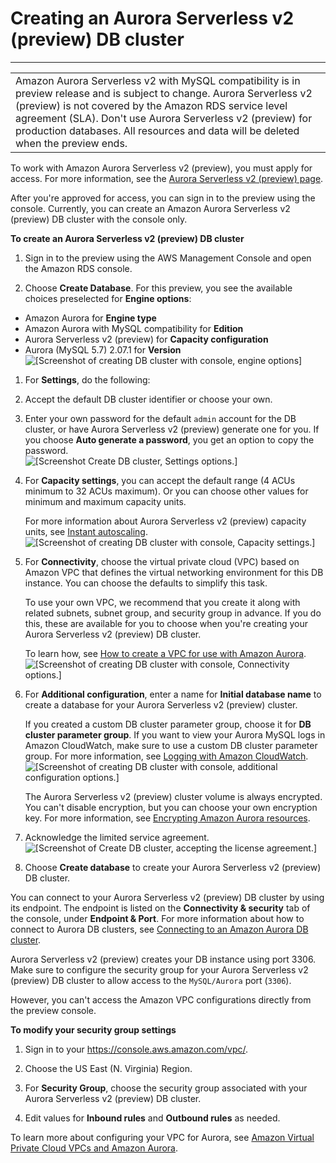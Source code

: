 # Creating an Aurora Serverless v2 \(preview\) DB cluster<a name="aurora-serverless-2.create"></a>


****  

|  | 
| --- |
| Amazon Aurora Serverless v2 with MySQL compatibility is in preview release and is subject to change\. Aurora Serverless v2 \(preview\) is not covered by the Amazon RDS service level agreement \(SLA\)\. Don't use Aurora Serverless v2 \(preview\) for production databases\. All resources and data will be deleted when the preview ends\.  | 

 To work with Amazon Aurora Serverless v2 \(preview\), you must apply for access\. For more information, see the [Aurora Serverless v2 \(preview\) page](https://pages.awscloud.com/AmazonAuroraServerlessv2Preview.html)\. 

 After you're approved for access, you can sign in to the preview using the console\. Currently, you can create an Amazon Aurora Serverless v2 \(preview\) DB cluster with the console only\. 

**To create an Aurora Serverless v2 \(preview\) DB cluster**

1.  Sign in to the preview using the AWS Management Console and open the Amazon RDS console\. 

1.  Choose **Create Database**\. For this preview, you see the available choices preselected for **Engine options**: 
   +  Amazon Aurora for **Engine type** 
   +  Amazon Aurora with MySQL compatibility for **Edition** 
   +  Aurora Serverless v2 \(preview\) for **Capacity configuration** 
   +  Aurora \(MySQL 5\.7\) 2\.07\.1 for **Version**   
![\[Screenshot of creating DB cluster with console, engine options\]](http://docs.aws.amazon.com/AmazonRDS/latest/AuroraUserGuide/images/aurora-sles2-create-db-1.png)

1.  For **Settings**, do the following: 

   1.  Accept the default DB cluster identifier or choose your own\. 

   1.  Enter your own password for the default `admin` account for the DB cluster, or have Aurora Serverless v2 \(preview\) generate one for you\. If you choose **Auto generate a password**, you get an option to copy the password\.   
![\[Screenshot Create DB cluster, Settings options.\]](http://docs.aws.amazon.com/AmazonRDS/latest/AuroraUserGuide/images/aurora-sles2-create-db-2.png)

1.  For **Capacity settings**, you can accept the default range \(4 ACUs minimum to 32 ACUs maximum\)\. Or you can choose other values for minimum and maximum capacity units\. 

    For more information about Aurora Serverless v2 \(preview\) capacity units, see [Instant autoscaling](aurora-serverless-2.how-it-works.md#aurora-serverless-2.how-it-works.autoscaling)\.   
![\[Screenshot of creating DB cluster with console, Capacity settings.\]](http://docs.aws.amazon.com/AmazonRDS/latest/AuroraUserGuide/images/aurora-sles2-create-db-3.png)

1.  For **Connectivity**, choose the virtual private cloud \(VPC\) based on Amazon VPC that defines the virtual networking environment for this DB instance\. You can choose the defaults to simplify this task\. 

    To use your own VPC, we recommend that you create it along with related subnets, subnet group, and security group in advance\. If you do this, these are available for you to choose when you're creating your Aurora Serverless v2 \(preview\) DB cluster\. 

    To learn how, see [How to create a VPC for use with Amazon Aurora](https://docs.aws.amazon.com/AmazonRDS/latest/AuroraUserGuide/Aurora.CreateVPC.html)\.   
![\[Screenshot of creating DB cluster with console, Connectivity options.\]](http://docs.aws.amazon.com/AmazonRDS/latest/AuroraUserGuide/images/aurora-sles2-create-db-4.png)

1.  For **Additional configuration**, enter a name for **Initial database name** to create a database for your Aurora Serverless v2 \(preview\) cluster\. 

    If you created a custom DB cluster parameter group, choose it for **DB cluster parameter group**\. If you want to view your Aurora MySQL logs in Amazon CloudWatch, make sure to use a custom DB cluster parameter group\. For more information, see [Logging with Amazon CloudWatch](aurora-serverless-2.how-it-works.md#aurora-serverless-2.how-it-works.logging)\.   
![\[Screenshot of creating DB cluster with console, additional configuration options.\]](http://docs.aws.amazon.com/AmazonRDS/latest/AuroraUserGuide/images/aurora-sles2-create-db-5.png)

    The Aurora Serverless v2 \(preview\) cluster volume is always encrypted\. You can't disable encryption, but you can choose your own encryption key\. For more information, see [Encrypting Amazon Aurora resources](https://docs.aws.amazon.com/AmazonRDS/latest/AuroraUserGuide/Overview.Encryption.html#Overview.Encryption.Enabling)\. 

1.  Acknowledge the limited service agreement\.   
![\[Screenshot of Create DB cluster, accepting the license agreement.\]](http://docs.aws.amazon.com/AmazonRDS/latest/AuroraUserGuide/images/aurora-sles2-create-db-6.png)

1.  Choose **Create database** to create your Aurora Serverless v2 \(preview\) DB cluster\. 

 You can connect to your Aurora Serverless v2 \(preview\) DB cluster by using its endpoint\. The endpoint is listed on the **Connectivity & security** tab of the console, under **Endpoint & Port**\. For more information about how to connect to Aurora DB clusters, see [Connecting to an Amazon Aurora DB cluster](Aurora.Connecting.md)\. 

 Aurora Serverless v2 \(preview\) creates your DB instance using port 3306\. Make sure to configure the security group for your Aurora Serverless v2 \(preview\) DB cluster to allow access to the `MySQL/Aurora` port \(`3306`\)\. 

 However, you can't access the Amazon VPC configurations directly from the preview console\. 

**To modify your security group settings**

1.  Sign in to your [https://console\.aws\.amazon\.com/vpc/](https://console.aws.amazon.com/vpc/)\. 

1.  Choose the US East \(N\. Virginia\) Region\. 

1.  For **Security Group**, choose the security group associated with your Aurora Serverless v2 \(preview\) DB cluster\. 

1.  Edit values for **Inbound rules** and **Outbound rules** as needed\. 

 To learn more about configuring your VPC for Aurora, see [Amazon Virtual Private Cloud VPCs and Amazon Aurora](https://docs.aws.amazon.com/AmazonRDS/latest/AuroraUserGuide/USER_VPC.html)\. 